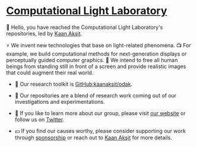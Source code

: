 # [Computational Light Laboratory](https://complightlab.com)

👋 Hello, you have reached the Computational Light Laboratory's repositories, led by [Kaan Akşit](https://kaanaksit.com).


:zap: We invent new technologies that base on light-related phenomena.
:tv: For example, we build computational methods for next-generation displays or perceptually guided computer graphics.
:man_dancing: We intend to free all human beings from standing still in front of a screen and provide realistic images that could augment their real world.


- :toolbox: Our research toolkit is [GitHub:kaanaksit/odak](https://github.com/kaanaksit/odak).

- :dna: Our repositories are a blend of research work coming out of our investigations and experimentations.

- :newspaper: If you like to learn more about our group, please visit [our website](https://complightlab.com) or follow us on [Twitter](https://twitter.com/CompLightLab).

- :dollar: If you find our causes worthy, please consider supporting our work through [sponsorship](https://github.com/sponsors/kaanaksit) or reach out to [Kaan Akşit](https://kaanaksit.com) for more details.

